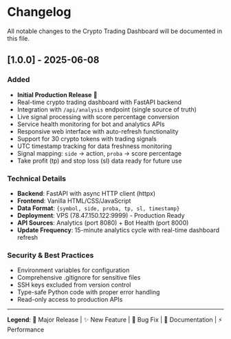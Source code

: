 # Changelog

All notable changes to the Crypto Trading Dashboard will be documented in this file.

## [1.0.0] - 2025-06-08

### Added
- **Initial Production Release** 🚀
- Real-time crypto trading dashboard with FastAPI backend
- Integration with `/api/analysis` endpoint (single source of truth)
- Live signal processing with score percentage conversion
- Service health monitoring for bot and analytics APIs
- Responsive web interface with auto-refresh functionality
- Support for 30 crypto tokens with trading signals
- UTC timestamp tracking for data freshness monitoring
- Signal mapping: `side` → action, `proba` → score percentage
- Take profit (tp) and stop loss (sl) data ready for future use

### Technical Details
- **Backend**: FastAPI with async HTTP client (httpx)
- **Frontend**: Vanilla HTML/CSS/JavaScript
- **Data Format**: `{symbol, side, proba, tp, sl, timestamp}`
- **Deployment**: VPS (78.47.150.122:9999) - Production Ready
- **API Sources**: Analytics (port 8080) + Bot Health (port 8000)
- **Update Frequency**: 15-minute analytics cycle with real-time dashboard refresh

### Security & Best Practices
- Environment variables for configuration
- Comprehensive .gitignore for sensitive files
- SSH keys excluded from version control
- Type-safe Python code with proper error handling
- Read-only access to production APIs

---

**Legend**: 🚀 Major Release | ✨ New Feature | 🐛 Bug Fix | 📝 Documentation | ⚡ Performance
